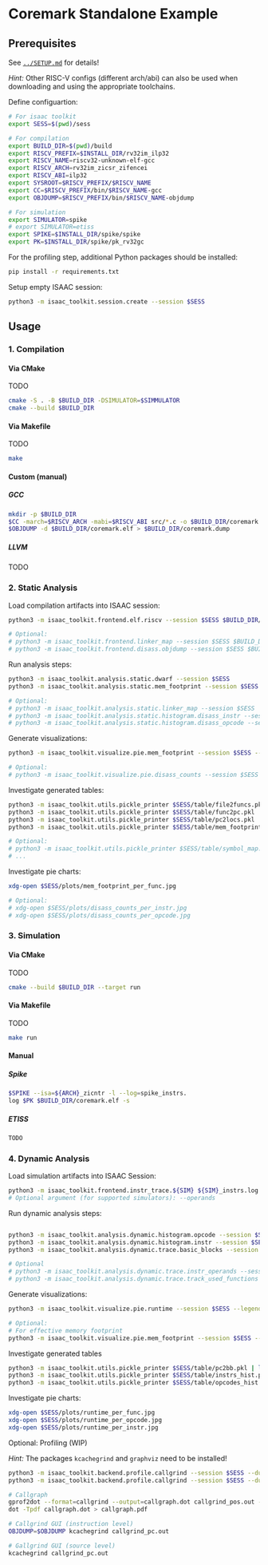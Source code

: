 # Coremark Standalone Example

## Prerequisites

See [`../SETUP.md`](../SETUP.md) for details!

*Hint:* Other RISC-V configs (different arch/abi) can also be used when downloading and using the appropriate toolchains.

Define configuartion:

```sh
# For isaac toolkit
export SESS=$(pwd)/sess

# For compilation
export BUILD_DIR=$(pwd)/build
export RISCV_PREFIX=$INSTALL_DIR/rv32im_ilp32
export RISCV_NAME=riscv32-unknown-elf-gcc
export RISCV_ARCH=rv32im_zicsr_zifencei
export RISCV_ABI=ilp32
export SYSROOT=$RISCV_PREFIX/$RISCV_NAME
export CC=$RISCV_PREFIX/bin/$RISCV_NAME-gcc
export OBJDUMP=$RISCV_PREFIX/bin/$RISCV_NAME-objdump

# For simulation
export SIMULATOR=spike
# export SIMULATOR=etiss
export SPIKE=$INSTALL_DIR/spike/spike
export PK=$INSTALL_DIR/spike/pk_rv32gc
```

For the profiling step, additional Python packages should be installed:

```sh
pip install -r requirements.txt
```

Setup empty ISAAC session:

```sh
python3 -m isaac_toolkit.session.create --session $SESS
```

## Usage

### 1. Compilation

#### Via CMake

TODO
```sh
cmake -S . -B $BUILD_DIR -DSIMULATOR=$SIMMULATOR
cmake --build $BUILD_DIR
```

#### Via Makefile

TODO
```sh
make
```

#### Custom (manual)

##### GCC

```sh
mkdir -p $BUILD_DIR
$CC -march=$RISCV_ARCH -mabi=$RISCV_ABI src/*.c -o $BUILD_DIR/coremark.elf -Iinc/ -DITERATIONS=100 -DFLAGS_STR='"testing"' -DPERFORMANCE_RUN -DHAS_STDIO -g -O3 -Xlinker -Map=build/coremark.map
$OBJDUMP -d $BUILD_DIR/coremark.elf > $BUILD_DIR/coremark.dump
```

##### LLVM

TODO

### 2. Static Analysis

Load compilation artifacts into ISAAC session:

```sh
python3 -m isaac_toolkit.frontend.elf.riscv --session $SESS $BUILD_DIR/coremark.elf

# Optional:
# python3 -m isaac_toolkit.frontend.linker_map --session $SESS $BUILD_DIR/coremark.map
# python3 -m isaac_toolkit.frontend.disass.objdump --session $SESS $BUILD_DIR/coremark.dump
```

Run analysis steps:

```sh
python3 -m isaac_toolkit.analysis.static.dwarf --session $SESS
python3 -m isaac_toolkit.analysis.static.mem_footprint --session $SESS

# Optional:
# python3 -m isaac_toolkit.analysis.static.linker_map --session $SESS
# python3 -m isaac_toolkit.analysis.static.histogram.disass_instr --session $SESS
# python3 -m isaac_toolkit.analysis.static.histogram.disass_opcode --session $SESS
```

Generate visualizations:

```sh
python3 -m isaac_toolkit.visualize.pie.mem_footprint --session $SESS --legend

# Optional:
# python3 -m isaac_toolkit.visualize.pie.disass_counts --session $SESS --legend
```

Investigate generated tables:

```sh
python3 -m isaac_toolkit.utils.pickle_printer $SESS/table/file2funcs.pkl | less
python3 -m isaac_toolkit.utils.pickle_printer $SESS/table/func2pc.pkl | less
python3 -m isaac_toolkit.utils.pickle_printer $SESS/table/pc2locs.pkl | less
python3 -m isaac_toolkit.utils.pickle_printer $SESS/table/mem_footprint.pkl | less

# Optional:
# python3 -m isaac_toolkit.utils.pickle_printer $SESS/table/symbol_map.pkl | less
# ...
```

Investigate pie charts:

```sh
xdg-open $SESS/plots/mem_footprint_per_func.jpg

# Optional:
# xdg-open $SESS/plots/disass_counts_per_instr.jpg
# xdg-open $SESS/plots/disass_counts_per_opcode.jpg
```

### 3. Simulation

#### Via CMake

TODO
```sh
cmake --build $BUILD_DIR --target run
```

#### Via Makefile

TODO
```sh
make run
```

#### Manual

##### Spike

```sh
$SPIKE --isa=${ARCH}_zicntr -l --log=spike_instrs.
log $PK $BUILD_DIR/coremark.elf -s
```

##### ETISS

```sh
TODO
```

### 4. Dynamic Analysis

Load simulation artifacts into ISAAC Session:

```sh
python3 -m isaac_toolkit.frontend.instr_trace.${SIM} ${SIM}_instrs.log --session $SESS
# Optional argument (for supported simulators): --operands
```

Run dynamic analysis steps:

```sh

python3 -m isaac_toolkit.analysis.dynamic.histogram.opcode --session $SESS
python3 -m isaac_toolkit.analysis.dynamic.histogram.instr --session $SESS
python3 -m isaac_toolkit.analysis.dynamic.trace.basic_blocks --session $SESS

# Optional
# python3 -m isaac_toolkit.analysis.dynamic.trace.instr_operands --session $SESS --imm-only
# python3 -m isaac_toolkit.analysis.dynamic.trace.track_used_functions --session $SESS
```

Generate visualizations:

```sh
python3 -m isaac_toolkit.visualize.pie.runtime --session $SESS --legend

# Optional:
# For effective memory footprint
python3 -m isaac_toolkit.visualize.pie.mem_footprint --session $SESS --legend --force
```

Investigate generated tables

```sh
python3 -m isaac_toolkit.utils.pickle_printer $SESS/table/pc2bb.pkl | less
python3 -m isaac_toolkit.utils.pickle_printer $SESS/table/instrs_hist.pkl | less
python3 -m isaac_toolkit.utils.pickle_printer $SESS/table/opcodes_hist.pkl | less
```

Investigate pie charts:

```sh
xdg-open $SESS/plots/runtime_per_func.jpg 
xdg-open $SESS/plots/runtime_per_opcode.jpg
xdg-open $SESS/plots/runtime_per_instr.jpg
```

Optional: Profiling (WIP)

*Hint:* The packages `kcachegrind` and `graphviz` need to be installed!

```sh
python3 -m isaac_toolkit.backend.profile.callgrind --session $SESS --dump-pos --output callgrind_pos.out
python3 -m isaac_toolkit.backend.profile.callgrind --session $SESS --dump-pc --output callgrind_pc.out

# Callgraph
gprof2dot --format=callgrind --output=callgraph.dot callgrind_pos.out -n 0.1 -e 0.1 --color-nodes-by-selftime
dot -Tpdf callgraph.dot > callgraph.pdf

# Callgrind GUI (instruction level)
OBJDUMP=$OBJDUMP kcachegrind callgrind_pc.out

# Gallgrind GUI (source level)
kcachegrind callgrind_pc.out
```

